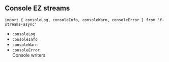 ## Console EZ streams  
`import { consoleLog, consoleInfo, consoleWarn, consoleError } from 'f-streams-async'`  
* `consoleLog`  
* `consoleInfo`  
* `consoleWarn`  
* `consoleError`  
  Console writers  
